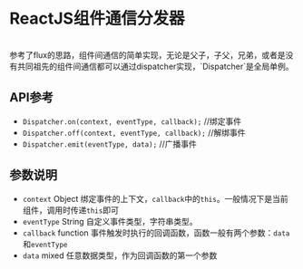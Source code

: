 # ReactJS组件通信分发器
<br>
参考了flux的思路，组件间通信的简单实现，无论是父子，子父，兄弟，或者是没有共同祖先的组件间通信都可以通过dispatcher实现，`Dispatcher`是全局单例。

## API参考

* `Dispatcher.on(context, eventType, callback);` //绑定事件
* `Dispatcher.off(context, eventType, callback);` //解绑事件
* `Dispatcher.emit(eventType, data);` //广播事件

## 参数说明
* `context` Object 绑定事件的上下文，`callback`中的`this`。一般情况下是当前组件，调用时传递`this`即可  
* `eventType` String 自定义事件类型，字符串类型。
* `callback` function 事件触发时执行的回调函数，函数一般有两个参数：`data`和`eventType`
* `data` mixed 任意数据类型，作为回调函数的第一个参数
